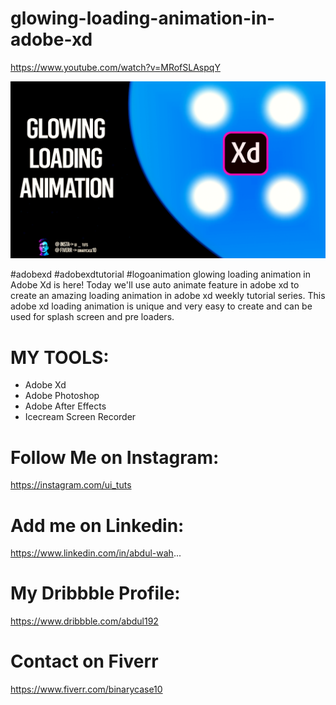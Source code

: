 # glowing-loading-animation-in-adobe-xd
https://www.youtube.com/watch?v=MRofSLAspqY

<img src='https://github.com/its-abdul-wahab/glowing-loading-animation-in-adobe-xd/blob/master/glowing-loading-animation-in-adobe-xd.png'>

#adobexd #adobexdtutorial #logoanimation
glowing loading animation in Adobe Xd is here! Today we'll use auto animate feature  in adobe xd to create an amazing loading animation in adobe xd weekly tutorial series. This adobe xd loading animation is unique and very easy to create and can be used for splash screen and pre loaders.



# MY TOOLS:
- Adobe Xd
- Adobe Photoshop
- Adobe After Effects
- Icecream Screen Recorder


# Follow Me on Instagram: 
https://instagram.com/ui_tuts

# Add me on Linkedin: 
https://www.linkedin.com/in/abdul-wah...

# My Dribbble Profile: 
https://www.dribbble.com/abdul192

# Contact on Fiverr 
https://www.fiverr.com/binarycase10
